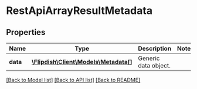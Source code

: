 # RestApiArrayResultMetadata

## Properties
Name | Type | Description | Notes
------------ | ------------- | ------------- | -------------
**data** | [**\Flipdish\Client\Models\Metadata[]**](Metadata.md) | Generic data object. | 

[[Back to Model list]](../README.md#documentation-for-models) [[Back to API list]](../README.md#documentation-for-api-endpoints) [[Back to README]](../README.md)


